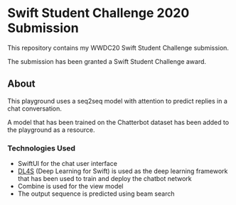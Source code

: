 # Swift Student Challenge 2020 Submission

This repository contains my WWDC20 Swift Student Challenge submission.

The submission has been granted a Swift Student Challenge award.

## About

This playground uses a seq2seq model with attention to predict replies in a chat conversation.

A model that has been trained on the Chatterbot dataset has been added to the playground as a resource.

### Technologies Used

- SwiftUI for the chat user interface
- [DL4S](https://github.com/palle-k/DL4S.git) (Deep Learning for Swift) is used as the deep learning framework that has been used to train and deploy the chatbot network
- Combine is used for the view model
- The output sequence is predicted using beam search

